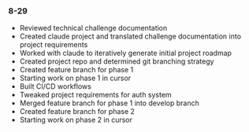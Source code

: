 ### 8-29
- Reviewed technical challenge documentation
- Created claude project and translated challenge documentation into project requirements
- Worked with claude to iteratively generate initial project roadmap
- Created project repo and determined git branching strategy
- Created feature branch for phase 1
- Starting work on phase 1 in cursor
- Built CI/CD workflows
- Tweaked project requirements for auth system
- Merged feature branch for phase 1 into develop branch
- Created feature branch for phase 2
- Starting work on phase 2 in cursor
